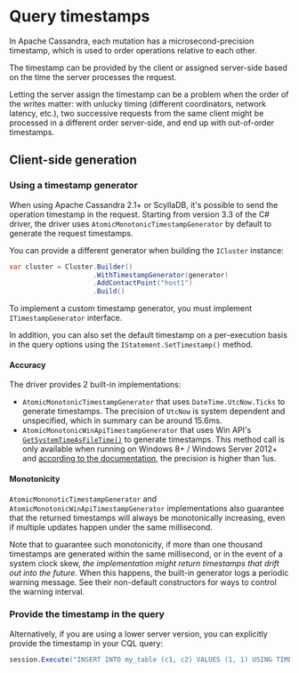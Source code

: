 # Query timestamps

In Apache Cassandra, each mutation has a microsecond-precision timestamp, which is used to order operations relative to
each other.

The timestamp can be provided by the client or assigned server-side based on the time the server processes the request.

Letting the server assign the timestamp can be a problem when the order of the writes matter: with unlucky
timing (different coordinators, network latency, etc.), two successive requests from the same client might be
processed in a different order server-side, and end up with out-of-order timestamps.

## Client-side generation

### Using a timestamp generator

When using Apache Cassandra 2.1+ or ScyllaDB, it's possible to send the operation timestamp in the
request. Starting from version 3.3 of the C# driver, the driver uses `AtomicMonotonicTimestampGenerator` 
by default to generate the request timestamps.

You can provide a different generator when building the `ICluster` instance:

```csharp
var cluster = Cluster.Builder()
                     .WithTimestampGenerator(generator)
                     .AddContactPoint("host1")
                     .Build()
```

To implement a custom timestamp generator, you must implement `ITimestampGenerator` interface.

In addition, you can also set the default timestamp on a per-execution basis in the query options using the
`IStatement.SetTimestamp()` method.

#### Accuracy

The driver provides 2 built-in implementations:

- `AtomicMonotonicTimestampGenerator` that uses `DateTime.UtcNow.Ticks` to generate timestamps. The precision
of `UtcNow` is system dependent and unspecified, which in summary can be around 15.6ms.
- `AtomicMonotonicWinApiTimestampGenerator` that uses Win API's [`GetSystemTimeAsFileTime()`][win-api] to generate
timestamps. This method call is only available when running on Windows 8+ / Windows Server 2012+ and [according
to the documentation][win-api], the precision is higher than 1us.

#### Monotonicity

`AtomicMononoticTimestampGenerator` and `AtomicMonotonicWinApiTimestampGenerator` implementations also guarantee
that the returned timestamps will always be monotonically increasing, even if multiple updates happen under the
same millisecond.

Note that to guarantee such monotonicity, if more than one thousand timestamps are generated within the same
millisecond, or in the event of a system clock skew, _the implementation might return timestamps that drift out into
the future_. When this happens, the built-in generator logs a periodic warning message. See their non-default
constructors for ways to control the warning interval.

[win-api]: https://msdn.microsoft.com/en-us/library/windows/desktop/hh706895.aspx


### Provide the timestamp in the query

Alternatively, if you are using a lower server version, you can explicitly provide the timestamp in your CQL query:

```csharp
session.Execute("INSERT INTO my_table (c1, c2) VALUES (1, 1) USING TIMESTAMP 1482156745633040");
```